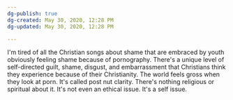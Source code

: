 ```yaml
---
dg-publish: true
dg-created: May 30, 2020, 12:28 PM
dg-updated: May 30, 2020, 12:28 PM

---
```


I'm tired of all the Christian songs about shame that are embraced by youth obviously feeling shame because of pornography. There's a unique level of self-directed guilt, shame, disgust, and embarrassment that Christians think they experience because of their Christianity. The world feels gross when they look at porn. It's called post nut clarity. There's nothing religious or spiritual about it. It's not even an ethical issue. It's a self issue.


